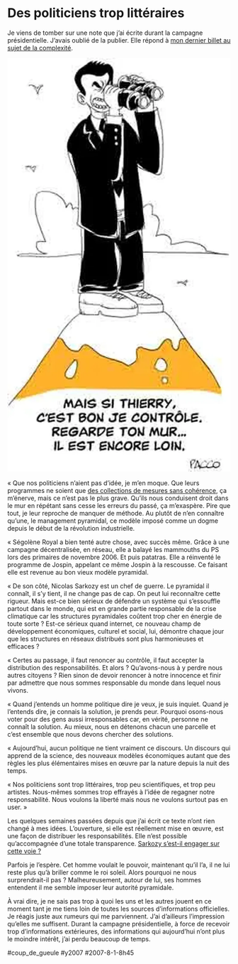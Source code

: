 # Des politiciens trop littéraires

Je viens de tomber sur une note que j’ai écrite durant la campagne présidentielle. J’avais oublié de la publier. Elle répond à [mon dernier billet au sujet de la complexité](../7/sarkozy-a-t-il-compris-la-complexite.md).

![Par fuckingkarma.com](_i/20070801pacco.webp)

« Que nos politiciens n’aient pas d’idée, je m’en moque. Que leurs programmes ne soient que [des collections de mesures sans cohérence](../../2006/6/saupoudrage-politique.md), ça m’énerve, mais ce n’est pas le plus grave. Qu’ils nous conduisent droit dans le mur en répétant sans cesse les erreurs du passé, ça m’exaspère. Pire que tout, je leur reproche de manquer de méthode. Au plutôt de n’en connaître qu’une, le management pyramidal, ce modèle imposé comme un dogme depuis le début de la révolution industrielle.

« Ségolène Royal a bien tenté autre chose, avec succès même. Grâce à une campagne décentralisée, en réseau, elle a balayé les mammouths du PS lors des primaires de novembre 2006. Et puis patatras. Elle a réinventé le programme de Jospin, appelant ce même Jospin à la rescousse. Ce faisant elle est revenue au bon vieux modèle pyramidal.

« De son côté, Nicolas Sarkozy est un chef de guerre. Le pyramidal il connaît, il s’y tient, il ne change pas de cap. On peut lui reconnaître cette rigueur. Mais est-ce bien sérieux de défendre un système qui s’essouffle partout dans le monde, qui est en grande partie responsable de la crise climatique car les structures pyramidales coûtent trop cher en énergie de toute sorte ? Est-ce sérieux quand internet, ce nouveau champ de développement économiques, culturel et social, lui, démontre chaque jour que les structures en réseaux distribués sont plus harmonieuses et efficaces ?

« Certes au passage, il faut renoncer au contrôle, il faut accepter la distribution des responsabilités. Et alors ? Qu’avons-nous à y perdre nous autres citoyens ? Rien sinon de devoir renoncer à notre innocence et finir par admettre que nous sommes responsable du monde dans lequel nous vivons.

« Quand j’entends un homme politique dire je veux, je suis inquiet. Quand je l’entends dire, je connais la solution, je prends peur. Pourquoi osons-nous voter pour des gens aussi irresponsables car, en vérité, personne ne connaît la solution. Au mieux, nous en détenons chacun une parcelle et c’est ensemble que nous devons chercher des solutions.

« Aujourd’hui, aucun politique ne tient vraiment ce discours. Un discours qui apprend de la science, des nouveaux modèles économiques autant que des règles les plus élémentaires mises en œuvre par la nature depuis la nuit des temps.

« Nos politiciens sont trop littéraires, trop peu scientifiques, et trop peu artistes. Nous-mêmes sommes trop effrayés à l’idée de regagner notre responsabilité. Nous voulons la liberté mais nous ne voulons surtout pas en user. »

Les quelques semaines passées depuis que j’ai écrit ce texte n’ont rien changé à mes idées. L’ouverture, si elle est réellement mise en œuvre, est une façon de distribuer les responsabilités. Elle n’est possible qu’accompagnée d’une totale transparence. [Sarkozy s’est-il engager sur cette voie ?](../7/sarkozy-a-t-il-compris-la-complexite.md)

Parfois je l’espère. Cet homme voulait le pouvoir, maintenant qu’il l’a, il ne lui reste plus qu’à briller comme le roi soleil. Alors pourquoi ne nous surprendrait-il pas ? Malheureusement, autour de lui, ses hommes entendent il me semble imposer leur autorité pyramidale.

À vrai dire, je ne sais pas trop à quoi les uns et les autres jouent en ce moment tant je me tiens loin de toutes les sources d’informations officielles. Je réagis juste aux rumeurs qui me parviennent. J’ai d’ailleurs l’impression qu’elles me suffisent. Durant la campagne présidentielle, à force de recevoir trop d’informations extérieures, des informations qui aujourd’hui n’ont plus le moindre intérêt, j’ai perdu beaucoup de temps.

#coup_de_gueule #y2007 #2007-8-1-8h45
